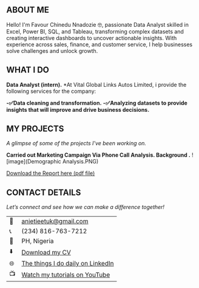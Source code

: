 <!--Section 1: Introduce your self-->
## ABOUT ME

Hello! I'm Favour Chinedu Nnadozie 🤓, passionate Data Analyst skilled in Excel, Power BI, SQL, and Tableau, transforming complex datasets and creating interactive dashboards to uncover actionable insights. 
With experience across sales, finance, and customer service, I help businesses solve challenges and unlock growth.

<!--Mention your top/relevant skills here - core and soft skills-->
## WHAT I DO

**Data Analyst (intern).**
*At Vital Global Links Autos Limited, i provide the following services for the company:

**-✅Data cleaning and transformation.** 
**-✅Analyzing datasets to provide insights that will improve and drive business decisions.**

<!--Section 2: List 3-4 key projects-->
## MY PROJECTS 

*A glimpse of some of the projects I've been working on.*

**Carried out Marketing Campaign Via Phone Call Analysis.
Background
.**
![image](Demographic  Analysis.PNG)


<a href="17 How to Present Data to Executives by Anietie Etuk.pdf">Download the Report here (pdf file)</a>


## CONTACT DETAILS

*Let’s connect and see how we can make a difference together!*
<table>
  <tbody>
    <tr>
      <td>📧</td>
      <td><a href="mailto:anietieetuk@gmail.com">anietieetuk@gmail.com</a></td>
    </tr>
    <tr>
      <td>📞</td>
      <td>(234) 816-763-7212</td>
    </tr>
    <tr>
      <td>📍</td>
      <td>PH, Nigeria</td>
    </tr>
    <tr>
      <td>⬇️</td>
      <td><a href="https://etuk123456.github.io/portfolio1/docs/Profile.pdf">Download my CV</a></td>
    </tr>
    <tr>
      <td>🌐</td>
      <td><a href="https://linkedin.com/in/etukanietie">The things I do daily on LinkedIn</a></td>
    </tr>
    <tr>
      <td>📺</td>
      <td><a href="https://www.youtube.com/@LearnwithEtuk">Watch my tutorials on YouTube</a></td>
    </tr>
  </tbody>
</table>
